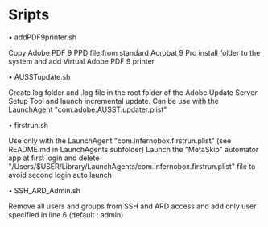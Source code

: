 Sripts
==========

• addPDF9printer.sh

Copy Adobe PDF 9 PPD file from standard Acrobat 9 Pro install folder to the system and add Virtual Adobe PDF 9 printer


• AUSSTupdate.sh

Create log folder and .log file in the root folder of the Adobe Update Server Setup Tool and launch incremental update.
Can be use with the LaunchAgent "com.adobe.AUSST.updater.plist"


• firstrun.sh

Use only with the LaunchAgent "com.infernobox.firstrun.plist" (see README.md in LaunchAgents subfolder)
Launch the "MetaSkip" automator app at first login and delete "/Users/$USER/Library/LaunchAgents/com.infernobox.firstrun.plist" file to avoid second login auto launch


• SSH_ARD_Admin.sh

Remove all users and groups from SSH and ARD access and add only user specified in line 6 (default : admin)